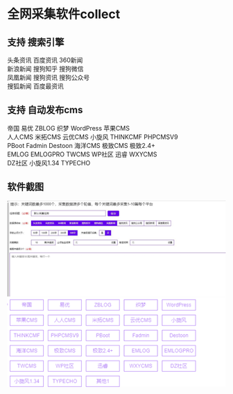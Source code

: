 # 全网采集软件collect 
## 支持 搜索引擎
头条资讯      百度资讯    360新闻<br>
新浪新闻      搜狗知乎    搜狗微信<br>
凤凰新闻      搜狗资讯    搜狗公众号<br>
搜狐新闻      百度最资讯

## 支持 自动发布cms
帝国      易优      ZBLOG       织梦      WordPress     苹果CMS <br>
人人CMS   米拓CMS   云优CMS     小旋风    THINKCMF      PHPCMSV9<br>
PBoot     Fadmin    Destoon    海洋CMS   极致CMS       极致2.4+ <br>
EMLOG     EMLOGPRO  TWCMS      WP社区    迅睿          WXYCMS  <br>
DZ社区    小旋风1.34 TYPECHO


## 软件截图
<img src="https://github.com/LycEcho/collect/blob/main/支持的搜索引擎.jpg">
<img src="https://github.com/LycEcho/collect/blob/main/支持的发布cms.png">